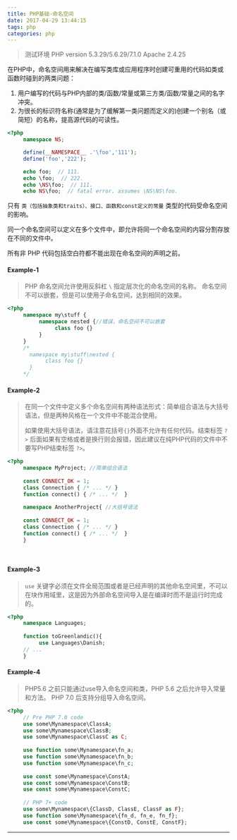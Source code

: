 ```yaml
---
title: PHP基础-命名空间
date: 2017-04-29 13:44:15
tags: php
categories: php
---
```



> 测试环境
> PHP version 5.3.29/5.6.29/7.1.0
> Apache 2.4.25

在PHP中，命名空间用来解决在编写类库或应用程序时创建可重用的代码如类或函数时碰到的两类问题： 


1. 用户编写的代码与PHP内部的类/函数/常量或第三方类/函数/常量之间的名字冲突。  
2. 为很长的标识符名称(通常是为了缓解第一类问题而定义的)创建一个别名（或简短）的名称，提高源代码的可读性。

```php
<?php
     namespace NS;

     define(__NAMESPACE__ .'\foo','111');
     define('foo','222');

     echo foo;  // 111.
     echo \foo;  // 222.
     echo \NS\foo;  // 111.
     echo NS\foo;  // fatal error. assumes \NS\NS\foo.


```

只有 `类（包括抽象类和traits）、接口、函数和const定义的常量` 类型的代码受命名空间的影响。

同一个命名空间可以定义在多个文件中，即允许将同一个命名空间的内容分割存放在不同的文件中。

所有非 PHP 代码包括空白符都不能出现在命名空间的声明之前。
#### Example-1

> PHP 命名空间允许使用反斜杠 `\` 指定层次化的命名空间的名称。
> 命名空间不可以嵌套，但是可以使用子命名空间，达到相同的效果。

```php
<?php
     namespace my\stuff {
          namespace nested {//错误，命名空间不可以嵌套
               class foo {}
          }
     }
     /*
       namespace my\stuff\nested {
            class foo {}
       }
     */

```
#### Example-2
> 在同一个文件中定义多个命名空间有两种语法形式：简单组合语法与大括号语法，但是两种风格在一个文件中不能混合使用。
> 
> 如果使用大括号语法，请注意花括号`{}`外面不允许有任何代码。结束标签 `?>` 后面如果有空格或者是换行则会报错，因此建议在纯PHP代码的文件中不要写PHP结束标签 `?>`。


```php
<?php
     namespace MyProject; //简单组合语法
	
     const CONNECT_OK = 1;
     class Connection { /* ... */ }
     function connect() { /* ... */  }
	
     namespace AnotherProject{ //大括号语法
	
     const CONNECT_OK = 1;
     class Connection { /* ... */ }
     function connect() { /* ... */  }
     }
	
 　
```
#### Example-3

> `use` 关键字必须在文件全局范围或者是已经声明的其他命名空间里，不可以在块作用域里，这是因为外部命名空间导入是在编译时而不是运行时完成的。

```php
<?php
     namespace Languages;
	
     function toGreenlandic(){
          use Languages\Danish;
     // ...
     }


```
#### Example-4

> PHP5.6 之前只能通过use导入命名空间和类，PHP 5.6 之后允许导入常量和方法。
> PHP 7.0 后支持分组导入命名空间。

```php
<?php
     // Pre PHP 7.0 code
     use some\Mynamespace\ClassA;
     use some\Mynamespace\ClassB;
     use some\Mynamespace\ClassC as C;
	
     use function some\Mynamespace\fn_a;
     use function some\Mynamespace\fn_b;
     use function some\Mynamespace\fn_c;
	
     use const some\Mynamespace\ConstA;
     use const some\Mynamespace\ConstB;
     use const some\Mynamespace\ConstC;
	
     // PHP 7+ code
     use some\Mynamespace\{ClassD, ClassE, ClassF as F};
     use function some\Mynamespace\{fn_d, fn_e, fn_f};
     use const some\Mynamespace\{ConstD, ConstE, ConstF};


```

---
